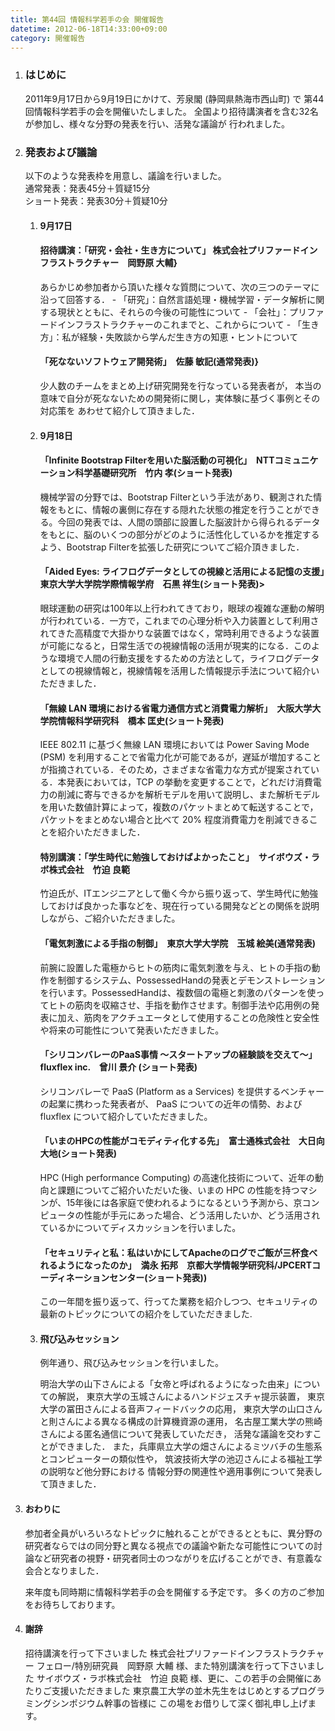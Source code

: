 ```yaml
---
title: 第44回 情報科学若手の会 開催報告
datetime: 2012-06-18T14:33:00+09:00
category: 開催報告
---
```


1.  ### はじめに

    2011年9月17日から9月19日にかけて、芳泉閣 (静岡県熱海市西山町) で 第44回情報科学若手の会を開催いたしました。 全国より招待講演者を含む32名が参加し、様々な分野の発表を行い、活発な議論が 行われました。

2.  ### 発表および議論

    以下のような発表枠を用意し、議論を行いました。  
    通常発表：発表45分＋質疑15分  
    ショート発表：発表30分＋質疑10分

    1.  #### 9月17日

        #### 招待講演：「研究・会社・生き方について」 株式会社プリファードインフラストラクチャー　岡野原 大輔}

        あらかじめ参加者から頂いた様々な質問について、次の三つのテーマに沿って回答する． - 「研究」：自然言語処理・機械学習・データ解析に関する現状とともに、それらの今後の可能性について - 「会社」：プリファードインフラストラクチャーのこれまでと、これからについて - 「生き方」：私が経験・失敗談から学んだ生き方の知恵・ヒントについて

        #### 「死なないソフトウェア開発術」　佐藤 敏記(通常発表)}

        少人数のチームをまとめ上げ研究開発を行なっている発表者が， 本当の意味で自分が死なないための開発術に関し，実体験に基づく事例とその対応策を あわせて紹介して頂きました．
    2.  #### 9月18日

        #### 「Infinite Bootstrap Filterを用いた脳活動の可視化」　NTTコミュニケーション科学基礎研究所　竹内 孝(ショート発表)

        機械学習の分野では、Bootstrap Filterという手法があり、観測された情報をもとに、情報の裏側に存在する隠れた状態の推定を行うことができる。今回の発表では、人間の頭部に設置した脳波計から得られるデータをもとに、脳のいくつの部分がどのように活性化しているかを推定するよう、Bootstrap Filterを拡張した研究についてご紹介頂きました．

        #### 「Aided Eyes: ライフログデータとしての視線と活用による記憶の支援」　東京大学大学院学際情報学府　石黒 祥生(ショート発表)>

        眼球運動の研究は100年以上行われてきており，眼球の複雑な運動の解明が行われている．一方で，これまでの心理分析や入力装置として利用されてきた高精度で大掛かりな装置ではなく，常時利用できるような装置が可能になると，日常生活での視線情報の活用が現実的になる．このような環境で人間の行動支援をするための方法として，ライフログデータとしての視線情報と，視線情報を活用した情報提示手法について紹介いただきました．

        #### 「無線 LAN 環境における省電力通信方式と消費電力解析」　大阪大学大学院情報科学研究科　橋本 匡史(ショート発表)

        IEEE 802.11 に基づく無線 LAN 環境においては Power Saving Mode (PSM) を利用することで省電力化が可能であるが，遅延が増加することが指摘されている．そのため，さまざまな省電力な方式が提案されている．本発表においては，TCP の挙動を変更することで，どれだけ消費電力の削減に寄与できるかを解析モデルを用いて説明し、また解析モデルを用いた数値計算によって，複数のパケットまとめて転送することで，パケットをまとめない場合と比べて 20\% 程度消費電力を削減できることを紹介いただきました．

        #### 特別講演：「学生時代に勉強しておけばよかったこと」　サイボウズ・ラボ株式会社　竹迫 良範

        竹迫氏が、ITエンジニアとして働く今から振り返って、学生時代に勉強しておけば良かった事などを、現在行っている開発などとの関係を説明しながら、ご紹介いただきました。

        #### 「電気刺激による手指の制御」　東京大学大学院　玉城 絵美(通常発表)

        前腕に設置した電極からヒトの筋肉に電気刺激を与え、ヒトの手指の動作を制御するシステム、PossessedHandの発表とデモンストレーションを行います。PossessedHandは、複数個の電極と刺激のパターンを使ってヒトの筋肉を収縮させ、手指を動作させます。制御手法や応用例の発表に加え、筋肉をアクチュエータとして使用することの危険性と安全性や将来の可能性について発表いただきました。

        #### 「シリコンバレーのPaaS事情 ～スタートアップの経験談を交えて～」　fluxflex inc.　曾川 景介 (ショート発表)

        シリコンバレーで PaaS (Platform as a Services) を提供するベンチャーの起業に携わった発表者が、 PaaS についての近年の情勢、および fluxflex について紹介していただきました。

        #### 「いまのHPCの性能がコモディティ化する先」　富士通株式会社　大日向 大地(ショート発表)

        HPC (High performance Computing) の高速化技術について、近年の動向と課題についてご紹介いただいた後、いまの HPC の性能を持つマシンが、15年後には各家庭で使われるようになるという予測から、京コンピュータの性能が手元にあった場合、どう活用したいか、どう活用されているかについてディスカッションを行いました。

        #### 「セキュリティと私：私はいかにしてApacheのログでご飯が三杯食べれるようになったのか」　満永 拓邦　京都大学情報学研究科/JPCERTコーディネーションセンター(ショート発表))

        この一年間を振り返って、行ってた業務を紹介しつつ、セキュリティの最新のトピックについての紹介をしていただきました.

    3.  #### 飛び込みセッション

        例年通り、飛び込みセッションを行いました。

        明治大学の山下さんによる「女帝と呼ばれるようになった由来」についての解説， 東京大学の玉城さんによるハンドジェスチャ提示装置， 東京大学の冨田さんによる音声フィードバックの応用， 東京大学の山口さんと則さんによる異なる構成の計算機資源の運用， 名古屋工業大学の熊崎さんによる匿名通信について発表していただき， 活発な議論を交わすことができました． また，兵庫県立大学の畑さんによるミツバチの生態系とコンピューターの類似性や， 筑波技術大学の池辺さんによる福祉工学の説明など他分野における 情報分野の関連性や適用事例について発表して頂きました．
3.  #### おわりに

    参加者全員がいろいろなトピックに触れることができるとともに、異分野の研究者ならではの同分野と異なる視点での議論や新たな可能性についての討論など研究者の視野・研究者同士のつながりを広げることができ、有意義な会合となりました．

    来年度も同時期に情報科学若手の会を開催する予定です。 多くの方のご参加をお待ちしております。

4.  #### 謝辞

    招待講演を行って下さいました 株式会社プリファードインフラストラクチャー フェロー/特別研究員　岡野原 大輔 様、また特別講演を行って下さいました サイボウズ・ラボ株式会社　竹迫 良範 様、更に、この若手の会開催にあたりご支援いただきました 東京農工大学の並木先生をはじめとするプログラミングシンポジウム幹事の皆様に この場をお借りして深く御礼申し上げます。